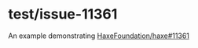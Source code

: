# test/issue-11361

An example demonstrating [HaxeFoundation/haxe#11361](https://github.com/HaxeFoundation/haxe#11361)

